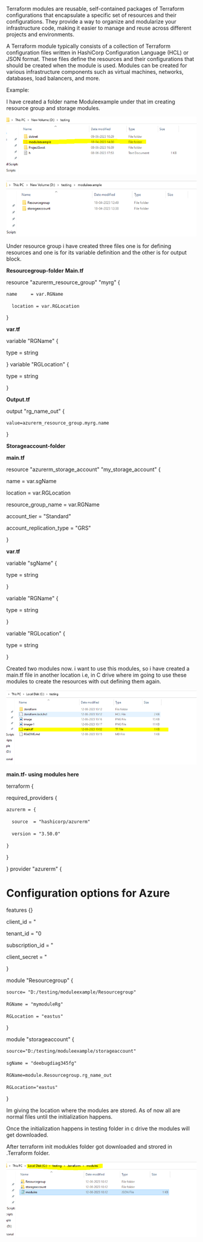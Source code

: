 Terraform modules are reusable, self-contained packages of Terraform configurations that encapsulate a specific set of resources and their configurations. They provide a way to organize and modularize your infrastructure code, making it easier to manage and reuse across different projects and environments.

A Terraform module typically consists of a collection of Terraform configuration files written in HashiCorp Configuration Language (HCL) or JSON format. These files define the resources and their configurations that should be created when the module is used. Modules can be created for various infrastructure components such as virtual machines, networks, databases, load balancers, and more.




Example:

I have created a folder name Moduleexample under that im creating resource group and storage modules.

![Alt text](image.png)

![Alt text](image-1.png)

Under resource group i have created three files one is for defining resources and one is for its variable definition and the other is for output block.

**Resourcegroup-folder**
**Main.tf**

resource "azurerm_resource_group" "myrg" {

    name     = var.RGName 

      location = var.RGLocation 


} 

**var.tf**

variable "RGName" { 

  type    = string 

} 
variable "RGLocation" { 

  type    = string 


} 

**Output.tf**

output "rg_name_out" {

    value=azurerm_resource_group.myrg.name

}


**Storageaccount-folder**

**main.tf**

 resource "azurerm_storage_account" "my_storage_account" { 

  name                     = var.sgName

  location                 = var.RGLocation

  resource_group_name      = var.RGName

  account_tier             = "Standard"

  account_replication_type = "GRS" 

}  


**var.tf**

variable "sgName" { 

  type    = string 


} 

variable "RGName" { 

  type    = string 


} 

variable "RGLocation" { 

  type    = string 


} 



Created two modules now. i want to use this modules, so i have created a main.tf file in another location i.e, in C drive where im going to use these modules to create the resources with out defining them again.

![Alt text](image-2.png)


**main.tf- using modules here**

terraform { 

  required_providers { 

    azurerm = { 

      source  = "hashicorp/azurerm" 

      version = "3.50.0" 

    } 

  } 

} 
provider "azurerm" { 


  # Configuration options for Azure 


  features {} 

  client_id       = "

  tenant_id       = "0

  subscription_id = "

  client_secret   = "

} 

  module "Resourcegroup" {

    source= "D:/testing/moduleexample/Resourcegroup"

    RGName = "mymoduleRg"

    RGLocation = "eastus"

  }

  module "storageaccount" {

    source="D:/testing/moduleexample/storageaccount"

    sgName = "deebugdiag345fg"

    RGName=module.Resourcegroup.rg_name_out

    RGLocation="eastus"

    
  }


  Im giving the location where the modules are stored. As of now all are normal files until the initialization happens.

  Once the initialization happens in testing folder in c drive the modules will get downloaded.

  After terraform init modukles folder got downloaded and strored in .Terraform folder.

  ![Alt text](image-3.png)